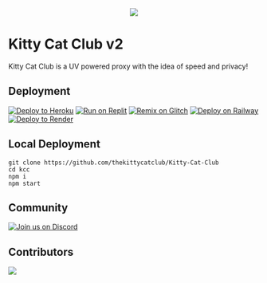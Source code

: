 <center>
<img src="https://cdn.discordapp.com/attachments/1220184234178641981/1284333858590031923/kgCAL7EQEhKfvxrsmaBQFBQBAQBASBQ4CAkJRDcJPlEgUBQUAQEAQEgf2IwP8FBILbYsc2JsQAAAAASUVORK5CYII.png?ex=66e6409d&is=66e4ef1d&hm=74875a172b44db7f2c3921b7bc41bc92ebc5b91bf85ba5ff956b86413331f558&">
</center>

# Kitty Cat Club v2

Kitty Cat Club is a UV powered proxy with the idea of speed and privacy!

## Deployment
<a target="_blank" href="https://heroku.com/deploy/?template=https://github.com/thekittycatclub/Kitty-Cat-Club"><img alt="Deploy to Heroku" src="https://binbashbanana.github.io/deploy-buttons/buttons/official/heroku.svg"></a>
<a target="_blank" href="https://replit.com/github/thekittycatclub/Kitty-Cat-Club"><img alt="Run on Replit" src="https://binbashbanana.github.io/deploy-buttons/buttons/official/replit.svg"></a>
<a target="_blank" href="https://glitch.com/edit/#!/import/github/thekittycatclub/Kitty-Cat-Club"><img alt="Remix on Glitch" src="https://binbashbanana.github.io/deploy-buttons/buttons/official/glitch.svg"></a>
<a target="_blank" href="https://railway.app/new/template?template=https://github.com/thekittycatclub/Kitty-Cat-Club"><img alt="Deploy on Railway" src="https://binbashbanana.github.io/deploy-buttons/buttons/official/railway.svg"></a>
<a target="_blank" href="https://render.com/deploy?repo=https://github.com/thekittycatclub/Kitty-Cat-Club"><img alt="Deploy to Render" src="https://binbashbanana.github.io/deploy-buttons/buttons/official/render.svg"></a>

## Local Deployment
```
git clone https://github.com/thekittycatclub/Kitty-Cat-Club
cd kcc
npm i
npm start
```

## Community
[![Join us on Discord](https://invidget.switchblade.xyz/zw7GaBCsHt?theme=dark)](https://discord.gg/zw7GaBCsHt)

## Contributors
<a href="https://github.com/thekittycatclub/Kitty-Cat-Club/graphs/contributors">
  <img src="https://contrib.rocks/image?repo=thekittycatclub/Kitty-Cat-Club" />
</a>




